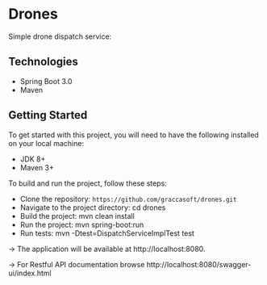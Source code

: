 # Drones
Simple drone dispatch service:

## Technologies
* Spring Boot 3.0
* Maven
 
## Getting Started
To get started with this project, you will need to have the following installed on your local machine:

* JDK 8+
* Maven 3+


To build and run the project, follow these steps:

* Clone the repository: `https://github.com/graccasoft/drones.git`
* Navigate to the project directory: cd drones
* Build the project: mvn clean install
* Run the project: mvn spring-boot:run 
* Run tests:  mvn -Dtest=DispatchServiceImplTest test

-> The application will be available at http://localhost:8080.

-> For Restful API documentation browse http://localhost:8080/swagger-ui/index.html